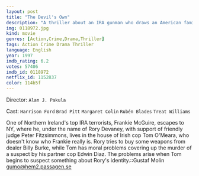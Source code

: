 ```yaml
---
layout: post
title: "The Devil's Own"
description: "A thriller about an IRA gunman who draws an American family into the crossfire of terrorism. Frankie McGuire is one of the IRA's deadliest assassins. But when he is sent to the U.S. to buy weapons, Frankie is housed with the family of Tom O'Meara, a New York cop who knows nothing about Frankie's real identity. Their surprising friendship, and Tom's growing suspicions, force Frankie to choose between the promise of peace or a lifetime of murder..."
img: 0118972.jpg
kind: movie
genres: [Action,Crime,Drama,Thriller]
tags: Action Crime Drama Thriller 
language: English
year: 1997
imdb_rating: 6.2
votes: 57406
imdb_id: 0118972
netflix_id: 1152837
color: 114b5f
---
```

Director: `Alan J. Pakula`  

Cast: `Harrison Ford` `Brad Pitt` `Margaret Colin` `Rubén Blades` `Treat Williams` 

One of Northern Ireland's top IRA terrorists, Frankie McGuire, escapes to NY, where he, under the name of Rory Devaney, with support of friendly judge Peter Fitzsimmons, lives in the house of Irish cop Tom O'Meara, who doesn't know who Frankie really is. Rory tries to buy some weapons from dealer Billy Burke, while Tom has moral problems covering up the murder of a suspect by his partner cop Edwin Diaz. The problems arise when Tom begins to suspect something about Rory's identity.::Gustaf Molin <gumo@hem2.passagen.se>